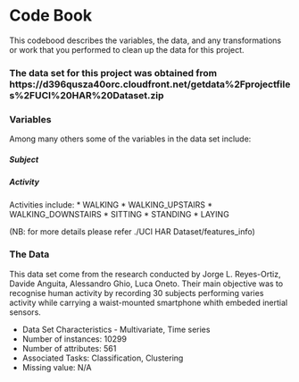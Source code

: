 Code Book
==========

This codebood describes the variables, the data, and any transformations or work that you performed to clean up the data for this project.

<h3> The data set for this project was obtained from https://d396qusza40orc.cloudfront.net/getdata%2Fprojectfiles%2FUCI%20HAR%20Dataset.zip

<h3> Variables </h3>

Among many others some of the variables in the data set include:

<h5> Subject </h5> 

<h5> Activity </h5> Activities include:
* WALKING
* WALKING_UPSTAIRS
* WALKING_DOWNSTAIRS
* SITTING
* STANDING
* LAYING

(NB: for more details please refer ./UCI HAR  Dataset/features_info)

<h3> The Data </h3>
This data set come from the research conducted by Jorge L. Reyes-Ortiz, Davide Anguita, Alessandro Ghio, Luca Oneto. Their main objective was to recognise human activity by recording 30 subjects performing varies activity while carrying a waist-mounted smartphone whith embeded inertial sensors.

* Data Set Characteristics - Multivariate, Time series
* Number of instances: 10299
* Number of attributes: 561
* Associated Tasks: Classification, Clustering
* Missing value: N/A



